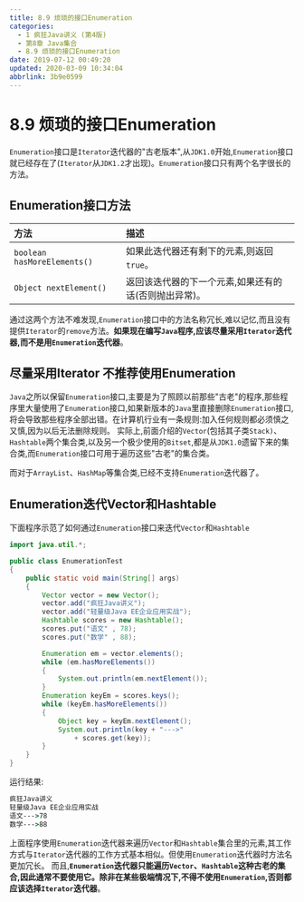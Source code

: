 ```yaml
---
title: 8.9 烦琐的接口Enumeration
categories: 
  - 1 疯狂Java讲义 (第4版)
  - 第8章 Java集合
  - 8.9 烦琐的接口Enumeration
date: 2019-07-12 00:49:20
updated: 2020-03-09 10:34:04
abbrlink: 3b9e0599
---
```

# 8.9 烦琐的接口Enumeration
`Enumeration`接口是`Iterator`迭代器的"古老版本",从`JDK1.0`开始,`Enumeration`接口就已经存在了(`Iterator`从`JDK1.2`才出现)。`Enumeration`接口只有两个名字很长的方法。
## Enumeration接口方法

|方法|描述|
|:---|:---|
|`boolean hasMoreElements()`|如果此迭代器还有剩下的元素,则返回`true`。|
|`Object nextElement()`|返回该迭代器的下一个元素,如果还有的话(否则抛出异常)。|

通过这两个方法不难发现,`Enumeration`接口中的方法名称冗长,难以记忆,而且没有提供`Iterator`的`remove`方法。**如果现在编写`Java`程序,应该尽量采用`Iterator`迭代器,而不是用`Enumeration`迭代器**。

## 尽量采用Iterator 不推荐使用Enumeration
`Java`之所以保留`Enumeration`接口,主要是为了照顾以前那些"古老"的程序,那些程序里大量使用了`Enumeration`接口,如果新版本的`Java`里直接删除`Enumeration`接口,将会导致那些程序全部出错。在计算机行业有一条规则:加入任何规则都必须慎之又慎,因为以后无法删除规则。
实际上,前面介绍的`Vector`(包括其子类`Stack)`、`Hashtable`两个集合类,以及另一个极少使用的`Bitset`,都是从`JDK1.0`遗留下来的集合类,而`Enumeration`接口可用于遍历这些"古老"的集合类。

而对于`ArrayList`、`HashMap`等集合类,已经不支持`Enumeration`迭代器了。

## Enumeration迭代Vector和Hashtable
下面程序示范了如何通过`Enumeration`接口来迭代`Vector`和`Hashtable`
```java
import java.util.*;

public class EnumerationTest
{
    public static void main(String[] args)
    {
        Vector vector = new Vector();
        vector.add("疯狂Java讲义");
        vector.add("轻量级Java EE企业应用实战");
        Hashtable scores = new Hashtable();
        scores.put("语文" , 78);
        scores.put("数学" , 88);

        Enumeration em = vector.elements();
        while (em.hasMoreElements())
        {
            System.out.println(em.nextElement());
        }
        Enumeration keyEm = scores.keys();
        while (keyEm.hasMoreElements())
        {
            Object key = keyEm.nextElement();
            System.out.println(key + "--->"
                + scores.get(key));
        }
    }
}
```
运行结果:
```cmd
疯狂Java讲义
轻量级Java EE企业应用实战
语文--->78
数学--->88
```
上面程序使用`Enumeration`迭代器来遍历`Vector`和`Hashtable`集合里的元素,其工作方式与`Iterator`迭代器的工作方式基本相似。但使用`Enumeration`迭代器时方法名更加冗长。
而且,**`Enumeration`迭代器只能遍历`Vector`、`Hashtable`这种古老的集合,因此通常不要使用它。除非在某些极端情况下,不得不使用`Enumeration`,否则都应该选择`Iterator`迭代器**。
